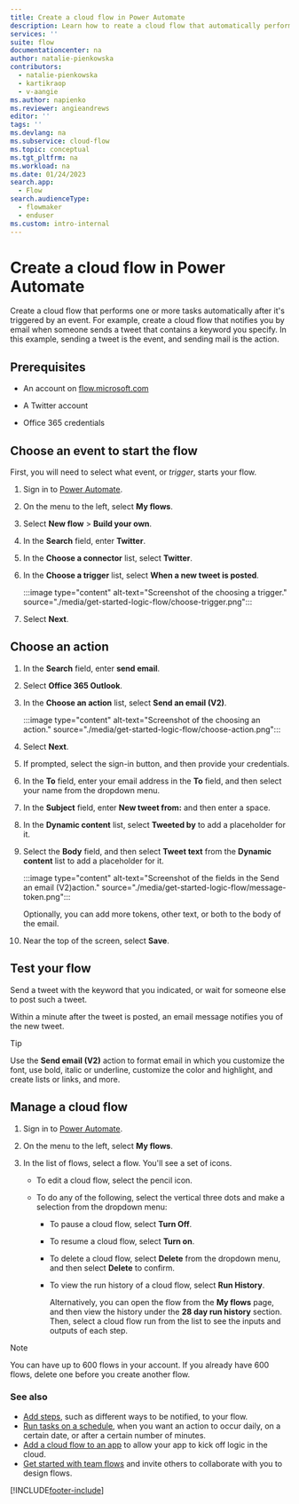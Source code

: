 ```yaml
---
title: Create a cloud flow in Power Automate
description: Learn how to reate a cloud flow that automatically performs one or more actions, such as sending email, when events like someone adding a row to a SharePoint list occur.
services: ''
suite: flow
documentationcenter: na
author: natalie-pienkowska
contributors:
  - natalie-pienkowska
  - kartikraop
  - v-aangie
ms.author: napienko
ms.reviewer: angieandrews
editor: ''
tags: ''
ms.devlang: na
ms.subservice: cloud-flow
ms.topic: conceptual
ms.tgt_pltfrm: na
ms.workload: na
ms.date: 01/24/2023
search.app: 
  - Flow
search.audienceType: 
  - flowmaker
  - enduser
ms.custom: intro-internal
---
```


# Create a cloud flow in Power Automate

Create a cloud flow that performs one or more tasks automatically after it's triggered by an event. For example, create a cloud flow that notifies you by email when someone sends a tweet that contains a keyword you specify. In this example, sending a tweet is the event, and sending mail is the action.

## Prerequisites

- An account on [flow.microsoft.com](https://flow.microsoft.com)

- A Twitter account

- Office 365 credentials

## Choose an event to start the flow

First, you will need to select what event, or *trigger*, starts your flow.

1. Sign in to [Power Automate](https://make.powerautomate.com).

1. On the menu to the left, select **My flows**.

1. Select **New flow** > **Build your own**.

1. In the **Search** field, enter **Twitter**.

1. In the **Choose a connector** list, select **Twitter**.

1. In the **Choose a trigger** list, select **When a new tweet is posted**.

   :::image type="content" alt-text="Screenshot of the choosing a trigger." source="./media/get-started-logic-flow/choose-trigger.png":::

1. Select **Next**.

## Choose an action

1. In the **Search** field, enter **send email**.

1.  Select **Office 365 Outlook**.

1. In the **Choose an action** list, select **Send an email (V2)**.

   :::image type="content" alt-text="Screenshot of the choosing an action." source="./media/get-started-logic-flow/choose-action.png":::

1. Select **Next**.

1. If prompted, select the sign-in button, and then provide your credentials.

1. In the **To** field, enter your email address in the **To** field, and then select your name from the dropdown menu.

1. In the **Subject** field, enter **New tweet from:** and then enter a space.

1. In the **Dynamic content** list, select **Tweeted by** to add a placeholder for it.

1. Select the **Body** field, and then select **Tweet text** from the **Dynamic content** list to add a placeholder for it.

   :::image type="content" alt-text="Screenshot of the fields in the Send an email (V2)action." source="./media/get-started-logic-flow/message-token.png":::

   Optionally, you can add more tokens, other text, or both to the body of the email.

1. Near the top of the screen, select **Save**.

## Test your flow

Send a tweet with the keyword that you indicated, or wait for someone else to post such a tweet.

Within a minute after the tweet is posted, an email message notifies you of the new tweet.

> [!TIP]
>
> Use the **Send email (V2)** action to format email in which you customize the font, use bold, italic or underline, customize the color and highlight, and create lists or links, and more.

## Manage a cloud flow

1. Sign in to [Power Automate](https://make.powerautomate.com).

1. On the menu to the left, select **My flows**.

1. In the list of flows, select a flow. You'll see a set of icons.

    - To edit a cloud flow, select the pencil icon.

    - To do any of the following, select the vertical three dots and make a selection from the dropdown menu:

       - To pause a cloud flow, select **Turn Off**.

       - To resume a cloud flow, select **Turn on**.

       - To delete a cloud flow, select **Delete** from the dropdown menu, and then select **Delete** to confirm.
   
       - To view the run history of a cloud flow, select **Run History**.

           Alternatively, you can open the flow from the **My flows** page, and then view the history under the **28 day run history** section. Then, select a cloud flow run from the list to see the inputs and outputs of each step.

> [!NOTE]
>
> You can have up to 600 flows in your account. If you already have 600 flows, delete one before you create another flow.

### See also

- [Add steps](multi-step-logic-flow.md), such as different ways to be notified, to your flow.
- [Run tasks on a schedule](run-scheduled-tasks.md), when you want an action to occur daily, on a certain date, or after a certain number of minutes.
- [Add a cloud flow to an app](https://powerapps.microsoft.com/tutorials/using-logic-flows/) to allow your app to kick off logic in the cloud.
- [Get started with team flows](create-team-flows.md) and invite others to collaborate with you to design flows.


[!INCLUDE[footer-include](includes/footer-banner.md)]